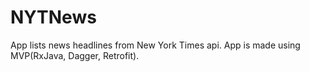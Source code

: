 # NYTNews
App lists news headlines from New York Times api. App is made using MVP(RxJava, Dagger, Retrofit).
